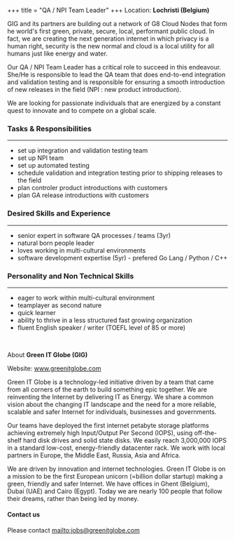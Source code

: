+++
title = "QA / NPI Team Leader"
+++
Location: **Lochristi (Belgium)**

GIG and its partners are building out a network of G8 Cloud Nodes that form he world's first green, private, secure, local, performant public cloud. In fact, we are creating the next generation internet in which privacy is a human right, security is the new normal and cloud is a local utility for all humans just like energy and water.

Our QA / NPI Team Leader has a critical role to succeed in this endeavour. She/He is responsible to lead the QA team that does end-to-end integration and validation testing and is responsible for ensuring a smooth introduction of new releases in the field (NPI : new product introduction).

We are looking for passionate individuals that are energized by a constant quest to innovate and to compete on a global scale.

### Tasks & Responsibilities
---
* set up integration and validation testing team
* set up NPI team
* set up automated testing
* schedule validation and integration testing prior to shipping releases to the field
* plan controler product introductions with customers
* plan GA release introductions with customers

### Desired Skills and Experience
---
* senior expert in software QA processes / teams (3yr)
* natural born people leader
* loves working in multi-cultural environments
* software development expertise (5yr) - prefered Go Lang / Python / C++

### Personality and Non Technical Skills
---
* eager to work within multi-cultural environment
* teamplayer as second nature
* quick learner
* ability to thrive in a less structured fast growing organization
* fluent English speaker / writer (TOEFL level of 85 or more)

<br/>

About **Green IT Globe (GIG)**

Website: <a href="http://www.greenitglobe.com">www.greenitglobe.com</a>

Green IT Globe is a technology-led initiative driven by a team that came from all corners of the earth to build something epic together. We are reinventing the Internet by delivering IT as Energy. We share a common vision about the changing IT landscape and the need for a more reliable, scalable and safer Internet for individuals, businesses and governments.

Our teams have deployed the first internet petabyte storage platforms achieving extremely high Input/Output Per Second (IOPS), using off-the-shelf hard disk drives and solid state disks. We easily reach 3,000,000 IOPS in a standard low-cost, energy-friendly datacenter rack. We work with local partners in Europe, the Middle East, Russia, Asia and Africa.

We are driven by innovation and internet technologies. Green IT Globe is on a mission to be the first European unicorn (=billion dollar startup) making a green, friendly and safer Internet. We have offices in Ghent (Belgium), Dubai (UAE) and Cairo (Egypt). Today we are nearly 100 people that follow their dreams, rather than being led by money.

#### Contact us
Please contact <mailto:jobs@greenitglobe.com>  
